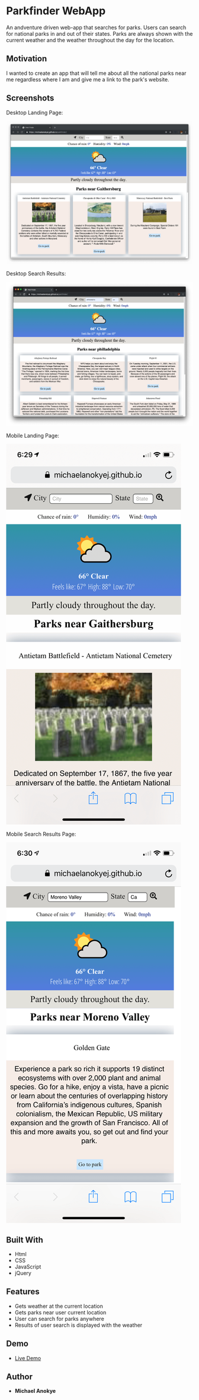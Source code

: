 <!-- # parkfinder

Initial wireframes:

https://github.com/michaelanokyej/parkfinder/tree/master/assets/planning
-->
# Parkfinder WebApp

An andventure driven web-app that searches for parks. Users can search for national parks in and out of their states. Parks are always shown with the current weather and the weather throughout the day for the location.  

## Motivation

I wanted to create an app that will tell me about all the national parks near me regardless where I am and give me a link to the park's website.


## Screenshots
Desktop Landing Page:

![landing screen](assets/images/desktopLandingPage.png)

Desktop Search Results:

![Desktop Search results screen](assets/images/desktopResultsPage.png)

Mobile Landing Page:

![Mobile landing screen](assets/images/mobileLandingPage.png)

Mobile Search Results Page:

![Mobile Search results screen](assets/images/mobileResultsPage.png)

## Built With
* Html
* CSS
* JavaScript
* jQuery


## Features

* Gets weather at the current location
* Gets parks near user current location
* User can search for parks anywhere
* Results of user search is displayed with the weather

## Demo

- [Live Demo](https://michaelanokyej.github.io/parkfinder/)

## Author

* **Michael Anokye** 